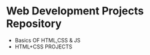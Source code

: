 <h1>Web Development Projects Repository</h1>
<ul>
  <li>Basics OF HTML,CSS & JS</li>
<li>HTML+CSS PROJECTS</li>
</ul>
